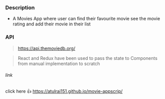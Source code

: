 
### Description

- A  Movies App where user can find their favourite movie see the movie rating and add their movie in their list

### API
 > https://api.themoviedb.org/
 
 
 > React and Redux have been used to pass the state to Components from manual implementation to scratch
 
 ###### link
  click here :+1: https://atulraj151.github.io/movie-appscrip/
 
 


